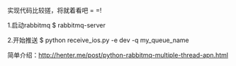 实现代码比较搓，将就着看吧 = =!

1.启动rabbitmq
    $ rabbitmq-server

2.开始推送
    $ python receive_ios.py -e dev -q my_queue_name

简单介绍：<http://henter.me/post/python-rabbitmq-multiple-thread-apn.html>
